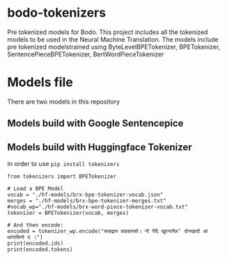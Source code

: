 # bodo-tokenizers
Pre tokenized models for Bodo. This project includes all the tokenized models to be used in the  Neural Machine Translation. The models include pre tokenized modelstrained using ByteLevelBPETokenizer,  BPETokenizer,  SentencePieceBPETokenizer,  BertWordPieceTokenizer
# Models file
There are two models in this repository
## Models build with Google Sentencepice

## Models build with Huggingface Tokenizer
In order to use
`pip install tokenizers`
```
from tokenizers import BPETokenizer

# Load a BPE Model
vocab = "./hf-models/brx-bpe-tokenizer-vocab.json"
merges = "./hf-models/brx-bpe-tokenizer-merges.txt"
#vocab_wp="./hf-models/brx-word-piece-tokenizer-vocab.txt"
tokenizer = BPETokenizer(vocab, merges)

# And then encode:
encoded = tokenizer_wp.encode("साबद्राय बावबायसो। नों रेदि खुरनानैलʼ दोनखादों आं थांगासिनो दं ।")
print(encoded.ids)
print(encoded.tokens)
```

